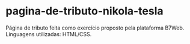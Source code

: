 # pagina-de-tributo-nikola-tesla
Página de tributo feita como exercício proposto pela plataforma B7Web. Linguagens utilizadas: HTML/CSS.
